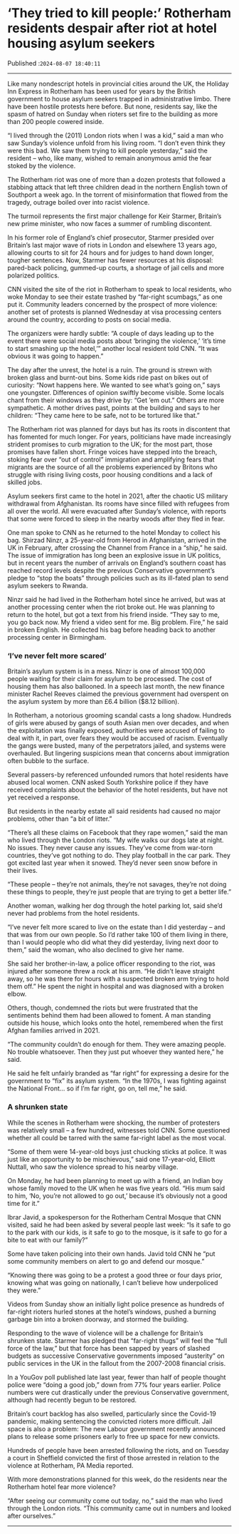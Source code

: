 # ‘They tried to kill people:’ Rotherham residents despair after riot at hotel housing asylum seekers

Published :`2024-08-07 18:40:11`

---

Like many nondescript hotels in provincial cities around the UK, the Holiday Inn Express in Rotherham has been used for years by the British government to house asylum seekers trapped in administrative limbo. There have been hostile protests here before. But none, residents say, like the spasm of hatred on Sunday when rioters set fire to the building as more than 200 people cowered inside.

“I lived through the (2011) London riots when I was a kid,” said a man who saw Sunday’s violence unfold from his living room. “I don’t even think they were this bad. We saw them trying to kill people yesterday,” said the resident – who, like many, wished to remain anonymous amid the fear stoked by the violence.

The Rotherham riot was one of more than a dozen protests that followed a stabbing attack that left three children dead in the northern English town of Southport a week ago. In the torrent of misinformation that flowed from the tragedy, outrage boiled over into racist violence.

The turmoil represents the first major challenge for Keir Starmer, Britain’s new prime minister, who now faces a summer of rumbling discontent.

In his former role of England’s chief prosecutor, Starmer presided over Britain’s last major wave of riots in London and elsewhere 13 years ago, allowing courts to sit for 24 hours and for judges to hand down longer, tougher sentences. Now, Starmer has fewer resources at his disposal: pared-back policing, gummed-up courts, a shortage of jail cells and more polarized politics.

CNN visited the site of the riot in Rotherham to speak to local residents, who woke Monday to see their estate trashed by “far-right scumbags,” as one put it. Community leaders concerned by the prospect of more violence: another set of protests is planned Wednesday at visa processing centers around the country, according to posts on social media.

The organizers were hardly subtle: “A couple of days leading up to the event there were social media posts about ‘bringing the violence,’ ‘it’s time to start smashing up the hotel,’” another local resident told CNN. “It was obvious it was going to happen.”

The day after the unrest, the hotel is a ruin. The ground is strewn with broken glass and burnt-out bins. Some kids ride past on bikes out of curiosity: “Nowt happens here. We wanted to see what’s going on,” says one youngster. Differences of opinion swiftly become visible. Some locals chant from their windows as they drive by: “Get ’em out.” Others are more sympathetic. A mother drives past, points at the building and says to her children: “They came here to be safe, not to be tortured like that.”

The Rotherham riot was planned for days but has its roots in discontent that has fomented for much longer. For years, politicians have made increasingly strident promises to curb migration to the UK; for the most part, those promises have fallen short. Fringe voices have stepped into the breach, stoking fear over “out of control” immigration and amplifying fears that migrants are the source of all the problems experienced by Britons who struggle with rising living costs, poor housing conditions and a lack of skilled jobs.

Asylum seekers first came to the hotel in 2021, after the chaotic US military withdrawal from Afghanistan. Its rooms have since filled with refugees from all over the world. All were evacuated after Sunday’s violence, with reports that some were forced to sleep in the nearby woods after they fled in fear.

One man spoke to CNN as he returned to the hotel Monday to collect his bag. Shirzad Ninzr, a 25-year-old from Herod in Afghanistan, arrived in the UK in February, after crossing the Channel from France in a “ship,” he said. The issue of immigration has long been an explosive issue in UK politics, but in recent years the number of arrivals on England’s southern coast has reached record levels despite the previous Conservative government’s pledge to “stop the boats” through policies such as its ill-fated plan to send asylum seekers to Rwanda.

Ninzr said he had lived in the Rotherham hotel since he arrived, but was at another processing center when the riot broke out. He was planning to return to the hotel, but got a text from his friend inside. “They say to me, you go back now. My friend a video sent for me. Big problem. Fire,” he said in broken English. He collected his bag before heading back to another processing center in Birmingham.

### ‘I’ve never felt more scared’

Britain’s asylum system is in a mess. Ninzr is one of almost 100,000 people waiting for their claim for asylum to be processed. The cost of housing them has also ballooned. In a speech last month, the new finance minister Rachel Reeves claimed the previous government had overspent on the asylum system by more than £6.4 billion ($8.12 billion).

In Rotherham, a notorious grooming scandal casts a long shadow. Hundreds of girls were abused by gangs of south Asian men over decades, and when the exploitation was finally exposed, authorities were accused of failing to deal with it, in part, over fears they would be accused of racism. Eventually the gangs were busted, many of the perpetrators jailed, and systems were overhauled. But lingering suspicions mean that concerns about immigration often bubble to the surface.

Several passers-by referenced unfounded rumors that hotel residents have abused local women. CNN asked South Yorkshire police if they have received complaints about the behavior of the hotel residents, but have not yet received a response.

But residents in the nearby estate all said residents had caused no major problems, other than “a bit of litter.”

“There’s all these claims on Facebook that they rape women,” said the man who lived through the London riots. “My wife walks our dogs late at night. No issues. They never cause any issues. They’ve come from war-torn countries, they’ve got nothing to do. They play football in the car park. They got excited last year when it snowed. They’d never seen snow before in their lives.

“These people – they’re not animals, they’re not savages, they’re not doing these things to people, they’re just people that are trying to get a better life.”

Another woman, walking her dog through the hotel parking lot, said she’d never had problems from the hotel residents.

“I’ve never felt more scared to live on the estate than I did yesterday – and that was from our own people. So I’d rather take 100 of them living in there, than I would people who did what they did yesterday, living next door to them,” said the woman, who also declined to give her name.

She said her brother-in-law, a police officer responding to the riot, was injured after someone threw a rock at his arm. “He didn’t leave straight away, so he was there for hours with a suspected broken arm trying to hold them off.” He spent the night in hospital and was diagnosed with a broken elbow.

Others, though, condemned the riots but were frustrated that the sentiments behind them had been allowed to foment. A man standing outside his house, which looks onto the hotel, remembered when the first Afghan families arrived in 2021.

“The community couldn’t do enough for them. They were amazing people. No trouble whatsoever. Then they just put whoever they wanted here,” he said.

He said he felt unfairly branded as “far right” for expressing a desire for the government to “fix” its asylum system. “In the 1970s, I was fighting against the National Front… so if I’m far right, go on, tell me,” he said.

### A shrunken state

While the scenes in Rotherham were shocking, the number of protesters was relatively small – a few hundred, witnesses told CNN. Some questioned whether all could be tarred with the same far-right label as the most vocal.

“Some of them were 14-year-old boys just chucking sticks at police. It was just like an opportunity to be mischievous,” said one 17-year-old, Elliott Nuttall, who saw the violence spread to his nearby village.

On Monday, he had been planning to meet up with a friend, an Indian boy whose family moved to the UK when he was five years old. “His mum said to him, ‘No, you’re not allowed to go out,’ because it’s obviously not a good time for it.”

Ibrar Javid, a spokesperson for the Rotherham Central Mosque that CNN visited, said he had been asked by several people last week: “Is it safe to go to the park with our kids, is it safe to go to the mosque, is it safe to go for a bite to eat with our family?”

Some have taken policing into their own hands. Javid told CNN he “put some community members on alert to go and defend our mosque.”

“Knowing there was going to be a protest a good three or four days prior, knowing what was going on nationally, I can’t believe how underpoliced they were.”

Videos from Sunday show an initially light police presence as hundreds of far-right rioters hurled stones at the hotel’s windows, pushed a burning garbage bin into a broken doorway, and stormed the building.

Responding to the wave of violence will be a challenge for Britain’s shrunken state. Starmer has pledged that “far-right thugs” will feel the “full force of the law,” but that force has been sapped by years of slashed budgets as successive Conservative governments imposed “austerity” on public services in the UK in the fallout from the 2007-2008 financial crisis.

In a YouGov poll published late last year, fewer than half of people thought police were “doing a good job,” down from 77% four years earlier. Police numbers were cut drastically under the previous Conservative government, although had recently begun to be restored.

Britain’s court backlog has also swelled, particularly since the Covid-19 pandemic, making sentencing the convicted rioters more difficult. Jail space is also a problem: The new Labour government recently announced plans to release some prisoners early to free up space for new convicts.

Hundreds of people have been arrested following the riots, and on Tuesday a court in Sheffield convicted the first of those arrested in relation to the violence at Rotherham, PA Media reported.

With more demonstrations planned for this week, do the residents near the Rotherham hotel fear more violence?

“After seeing our community come out today, no,” said the man who lived through the London riots. “This community came out in numbers and looked after ourselves.”

---

